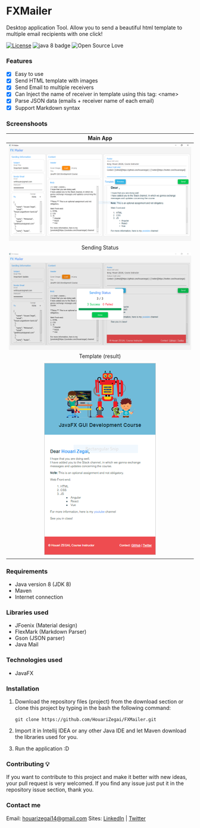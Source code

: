 # FXMailer
Desktop application Tool. Allow you to send a beautiful html template to multiple email recipients with one click!

[![License](https://img.shields.io/badge/License-Apache%202.0-blue.svg)](LICENSE)
![java 8 badge](https://img.shields.io/badge/Java-8-red.svg)
![Open Source Love](https://badges.frapsoft.com/os/v1/open-source.svg?v=102)

### Features
* [x] Easy to use
* [x] Send HTML template with images
* [x] Send Email to multiple receivers
* [x] Can Inject the name of receiver in template using this tag: \<name\>
* [x] Parse JSON data (emails + receiver name of each email)
* [x] Support Markdown syntax

### Screenshoots
Main App               |
|:---------------------:|
![screenshoot](screenshots/fxmailer_main.png) |
Sending Status |
![screenshot](screenshots/fxmailer_status.png) |
Template (result)           |
![screenshot](screenshots/template_sample.png) |

### Requirements
* Java version 8 (JDK 8)
* Maven
* Internet connection

### Libraries used
* JFoenix (Material design)
* FlexMark (Markdown Parser)
* Gson (JSON parser)
* Java Mail

### Technologies used
* JavaFX

### Installation
1. Download the repository files (project) from the download section or clone this project by typing in the bash the following command:

       git clone https://github.com/HouariZegai/FXMailer.git
2. Import it in Intellij IDEA or any other Java IDE and let Maven download the libraries used for you.
3. Run the application :D

### Contributing 💡
If you want to contribute to this project and make it better with new ideas, your pull request is very welcomed.
If you find any issue just put it in the repository issue section, thank you.

### Contact me
Email: houarizegai14@gmail.com
Sites: [LinkedIn](https://linkedin.com/in/houarizegai) | [Twitter](https://twitter.com/houarizegai)

